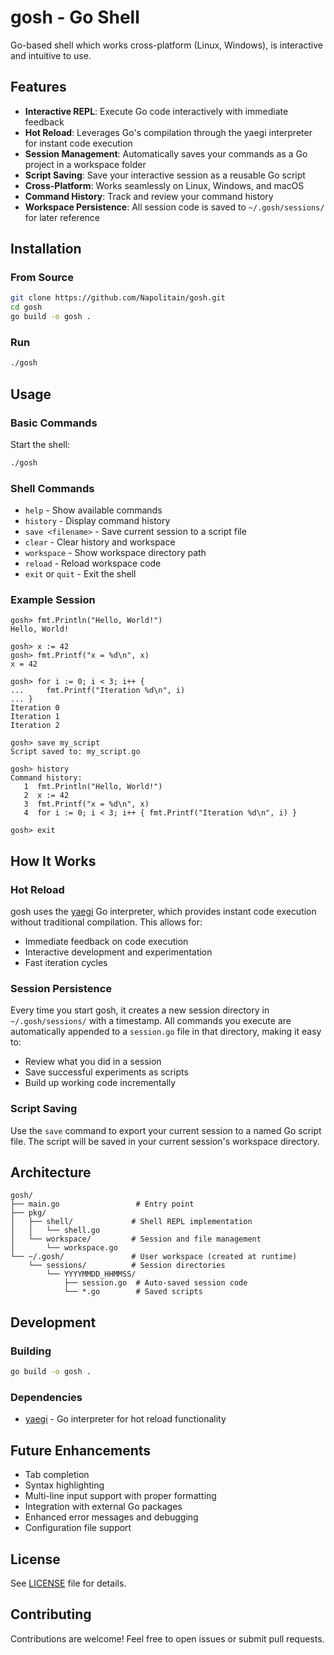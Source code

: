 # gosh - Go Shell

Go-based shell which works cross-platform (Linux, Windows), is interactive and intuitive to use.

## Features

- **Interactive REPL**: Execute Go code interactively with immediate feedback
- **Hot Reload**: Leverages Go's compilation through the yaegi interpreter for instant code execution
- **Session Management**: Automatically saves your commands as a Go project in a workspace folder
- **Script Saving**: Save your interactive session as a reusable Go script
- **Cross-Platform**: Works seamlessly on Linux, Windows, and macOS
- **Command History**: Track and review your command history
- **Workspace Persistence**: All session code is saved to `~/.gosh/sessions/` for later reference

## Installation

### From Source

```bash
git clone https://github.com/Napolitain/gosh.git
cd gosh
go build -o gosh .
```

### Run

```bash
./gosh
```

## Usage

### Basic Commands

Start the shell:
```bash
./gosh
```

### Shell Commands

- `help` - Show available commands
- `history` - Display command history
- `save <filename>` - Save current session to a script file
- `clear` - Clear history and workspace
- `workspace` - Show workspace directory path
- `reload` - Reload workspace code
- `exit` or `quit` - Exit the shell

### Example Session

```
gosh> fmt.Println("Hello, World!")
Hello, World!

gosh> x := 42
gosh> fmt.Printf("x = %d\n", x)
x = 42

gosh> for i := 0; i < 3; i++ {
...     fmt.Printf("Iteration %d\n", i)
... }
Iteration 0
Iteration 1
Iteration 2

gosh> save my_script
Script saved to: my_script.go

gosh> history
Command history:
   1  fmt.Println("Hello, World!")
   2  x := 42
   3  fmt.Printf("x = %d\n", x)
   4  for i := 0; i < 3; i++ { fmt.Printf("Iteration %d\n", i) }

gosh> exit
```

## How It Works

### Hot Reload

gosh uses the [yaegi](https://github.com/traefik/yaegi) Go interpreter, which provides instant code execution without traditional compilation. This allows for:

- Immediate feedback on code execution
- Interactive development and experimentation
- Fast iteration cycles

### Session Persistence

Every time you start gosh, it creates a new session directory in `~/.gosh/sessions/` with a timestamp. All commands you execute are automatically appended to a `session.go` file in that directory, making it easy to:

- Review what you did in a session
- Save successful experiments as scripts
- Build up working code incrementally

### Script Saving

Use the `save` command to export your current session to a named Go script file. The script will be saved in your current session's workspace directory.

## Architecture

```
gosh/
├── main.go                 # Entry point
├── pkg/
│   ├── shell/             # Shell REPL implementation
│   │   └── shell.go
│   └── workspace/         # Session and file management
│       └── workspace.go
└── ~/.gosh/               # User workspace (created at runtime)
    └── sessions/          # Session directories
        └── YYYYMMDD_HHMMSS/
            ├── session.go  # Auto-saved session code
            └── *.go        # Saved scripts
```

## Development

### Building

```bash
go build -o gosh .
```

### Dependencies

- [yaegi](https://github.com/traefik/yaegi) - Go interpreter for hot reload functionality

## Future Enhancements

- Tab completion
- Syntax highlighting
- Multi-line input support with proper formatting
- Integration with external Go packages
- Enhanced error messages and debugging
- Configuration file support

## License

See [LICENSE](LICENSE) file for details.

## Contributing

Contributions are welcome! Feel free to open issues or submit pull requests.
